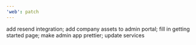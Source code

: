 ```yaml
---
'web': patch
---
```


add resend integration; add company assets to admin portal; fill in getting started page; make admin app prettier; update services
